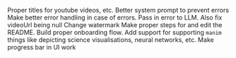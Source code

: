 Proper titles for youtube videos, etc.
Better system prompt to prevent errors
Make better error handling in case of errors. Pass in error to LLM. Also fix videoUrl being null
Change watermark
Make proper steps for and edit the README.
Build proper onboarding flow.
Add support for supporting `manim` things like depicting science visualisations, neural networks, etc.
Make progress bar in UI work